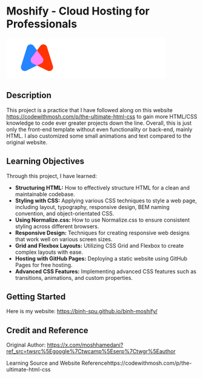 # Moshify - Cloud Hosting for Professionals

![Moshify Logo](assets/images/logo.svg)

## Description

This project is a practice that I have followed along on this website https://codewithmosh.com/p/the-ultimate-html-css to gain more HTML/CSS knowledge
to code ever greater projects down the line. Overall, this is just only the front-end template without even functionality or back-end, mainly HTML.
I also customized some small animations and text compared to the original website.

## Learning Objectives

Through this project, I have learned:

- **Structuring HTML:** How to effectively structure HTML for a clean and maintainable codebase.
- **Styling with CSS:** Applying various CSS techniques to style a web page, including layout, typography, responsive design, BEM naming convention, and object-orientated CSS.
- **Using Normalize.css:** How to use Normalize.css to ensure consistent styling across different browsers.
- **Responsive Design:** Techniques for creating responsive web designs that work well on various screen sizes.
- **Grid and Flexbox Layouts:** Utilizing CSS Grid and Flexbox to create complex layouts with ease.
- **Hosting with GitHub Pages:** Deploying a static website using GitHub Pages for free hosting.
- **Advanced CSS Features:** Implementing advanced CSS features such as transitions, animations, and custom properties.

## Getting Started

Here is my website: https://binh-spu.github.io/binh-moshify/

## Credit and Reference

Original Author: https://x.com/moshhamedani?ref_src=twsrc%5Egoogle%7Ctwcamp%5Eserp%7Ctwgr%5Eauthor

Learning Source and Website Referencehttps://codewithmosh.com/p/the-ultimate-html-css

